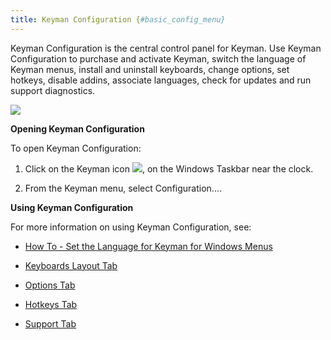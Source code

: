 ```yaml
---
title: Keyman Configuration {#basic_config_menu}
---
```


Keyman Configuration is the central control panel for Keyman. Use Keyman
Configuration to purchase and activate Keyman, switch the language of
Keyman menus, install and uninstall keyboards, change options, set
hotkeys, disable addins, associate languages, check for updates and run
support diagnostics.

![](desktop_images/tab-support.png)

**Opening Keyman Configuration**

To open Keyman Configuration:

1.  Click on the Keyman icon ![](desktop_images/icon-keyman.png), on the
    Windows Taskbar near the clock.

2.  From the Keyman menu, select Configuration....

**Using Keyman Configuration**

For more information on using Keyman Configuration, see:

- [How To - Set the Language for Keyman for Windows Menus](../../start/locale)

- [Keyboards Layout Tab](keyboards_tab)

- [Options Tab](options_tab)

- [Hotkeys Tab](hotkeys_tab)

- [Support Tab](support_tab)
